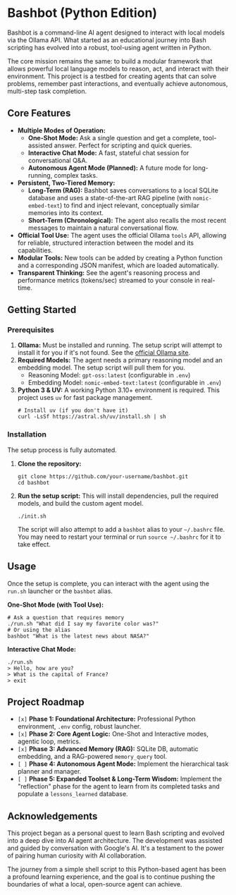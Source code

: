 # Bashbot (Python Edition)

Bashbot is a command-line AI agent designed to interact with local models via the Ollama API. What started as an educational journey into Bash scripting has evolved into a robust, tool-using agent written in Python.

The core mission remains the same: to build a modular framework that allows powerful local language models to reason, act, and interact with their environment. This project is a testbed for creating agents that can solve problems, remember past interactions, and eventually achieve autonomous, multi-step task completion.

## Core Features

-   **Multiple Modes of Operation:**
    -   **One-Shot Mode:** Ask a single question and get a complete, tool-assisted answer. Perfect for scripting and quick queries.
    -   **Interactive Chat Mode:** A fast, stateful chat session for conversational Q&A.
    -   **Autonomous Agent Mode (Planned):** A future mode for long-running, complex tasks.
-   **Persistent, Two-Tiered Memory:**
    -   **Long-Term (RAG):** Bashbot saves conversations to a local SQLite database and uses a state-of-the-art RAG pipeline (with `nomic-embed-text`) to find and inject relevant, conceptually similar memories into its context.
    -   **Short-Term (Chronological):** The agent also recalls the most recent messages to maintain a natural conversational flow.
-   **Official Tool Use:** The agent uses the official Ollama `tools` API, allowing for reliable, structured interaction between the model and its capabilities.
-   **Modular Tools:** New tools can be added by creating a Python function and a corresponding JSON manifest, which are loaded automatically.
-   **Transparent Thinking:** See the agent's reasoning process and performance metrics (tokens/sec) streamed to your console in real-time.

## Getting Started

### Prerequisites

1.  **Ollama:** Must be installed and running. The setup script will attempt to install it for you if it's not found. See the [official Ollama site](https://ollama.com/).
2.  **Required Models:** The agent needs a primary reasoning model and an embedding model. The setup script will pull them for you.
    -   Reasoning Model: `gpt-oss:latest` (configurable in `.env`)
    -   Embedding Model: `nomic-embed-text:latest` (configurable in `.env`)
3.  **Python 3 & UV:** A working Python 3.10+ environment is required. This project uses `uv` for fast package management.
    ```shell
    # Install uv (if you don't have it)
    curl -LsSf https://astral.sh/uv/install.sh | sh
    ```

### Installation

The setup process is fully automated.

1.  **Clone the repository:**
    ```shell
    git clone https://github.com/your-username/bashbot.git
    cd bashbot
    ```

2.  **Run the setup script:**
    This will install dependencies, pull the required models, and build the custom agent model.
    ```shell
    ./init.sh
    ```
    The script will also attempt to add a `bashbot` alias to your `~/.bashrc` file. You may need to restart your terminal or run `source ~/.bashrc` for it to take effect.

## Usage

Once the setup is complete, you can interact with the agent using the `run.sh` launcher or the `bashbot` alias.

**One-Shot Mode (with Tool Use):**
```shell
# Ask a question that requires memory
./run.sh "What did I say my favorite color was?"
# Or using the alias
bashbot "What is the latest news about NASA?"
```

**Interactive Chat Mode:**
```shell
./run.sh
> Hello, how are you?
> What is the capital of France?
> exit
```

## Project Roadmap

-   `[x]` **Phase 1: Foundational Architecture:** Professional Python environment, `.env` config, robust launcher.
-   `[x]` **Phase 2: Core Agent Logic:** One-Shot and Interactive modes, agentic loop, metrics.
-   `[x]` **Phase 3: Advanced Memory (RAG):** SQLite DB, automatic embedding, and a RAG-powered `memory_query` tool.
-   `[ ]` **Phase 4: Autonomous Agent Mode:** Implement the hierarchical task planner and manager.
-   `[ ]` **Phase 5: Expanded Toolset & Long-Term Wisdom:** Implement the "reflection" phase for the agent to learn from its completed tasks and populate a `lessons_learned` database.

## Acknowledgements

This project began as a personal quest to learn Bash scripting and evolved into a deep dive into AI agent architecture. The development was assisted and guided by conversation with Google's AI. It's a testament to the power of pairing human curiosity with AI collaboration.

The journey from a simple shell script to this Python-based agent has been a profound learning experience, and the goal is to continue pushing the boundaries of what a local, open-source agent can achieve.

